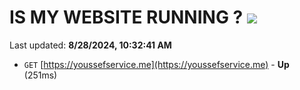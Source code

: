 # IS MY WEBSITE RUNNING ? [![](https://img.shields.io/static/v1?label=Sponsor&message=%E2%9D%A4&logo=GitHub&color=%23fe8e86)](https://github.com/sponsors/Youssef-Lehmam)

Last updated: **8/28/2024, 10:32:41 AM**

- `GET` [https://youssefservice.me](https://youssefservice.me) - **Up** (251ms)
